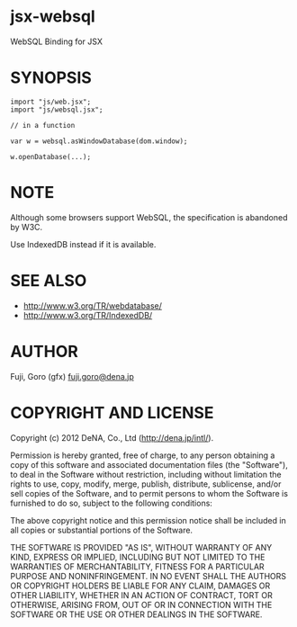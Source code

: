 jsx-websql
====================

WebSQL Binding for JSX

SYNOPSIS
====================

    import "js/web.jsx";
    import "js/websql.jsx";

    // in a function

    var w = websql.asWindowDatabase(dom.window);

    w.openDatabase(...);

NOTE
====================

Although some browsers support WebSQL, the specification is abandoned by W3C.

Use IndexedDB instead if it is available.

SEE ALSO
====================

* http://www.w3.org/TR/webdatabase/
* http://www.w3.org/TR/IndexedDB/

AUTHOR
====================

Fuji, Goro (gfx) <fuji.goro@dena.jp>

COPYRIGHT AND LICENSE
====================

Copyright (c) 2012 DeNA, Co., Ltd (http://dena.jp/intl/).

Permission is hereby granted, free of charge, to any person obtaining a
copy of this software and associated documentation files (the "Software"),
to deal in the Software without restriction, including without limitation
the rights to use, copy, modify, merge, publish, distribute, sublicense,
and/or sell copies of the Software, and to permit persons to whom the
Software is furnished to do so, subject to the following conditions:

The above copyright notice and this permission notice shall be included in
all copies or substantial portions of the Software.

THE SOFTWARE IS PROVIDED "AS IS", WITHOUT WARRANTY OF ANY KIND, EXPRESS OR
IMPLIED, INCLUDING BUT NOT LIMITED TO THE WARRANTIES OF MERCHANTABILITY,
FITNESS FOR A PARTICULAR PURPOSE AND NONINFRINGEMENT. IN NO EVENT SHALL THE
AUTHORS OR COPYRIGHT HOLDERS BE LIABLE FOR ANY CLAIM, DAMAGES OR OTHER
LIABILITY, WHETHER IN AN ACTION OF CONTRACT, TORT OR OTHERWISE, ARISING
FROM, OUT OF OR IN CONNECTION WITH THE SOFTWARE OR THE USE OR OTHER
DEALINGS IN THE SOFTWARE.

